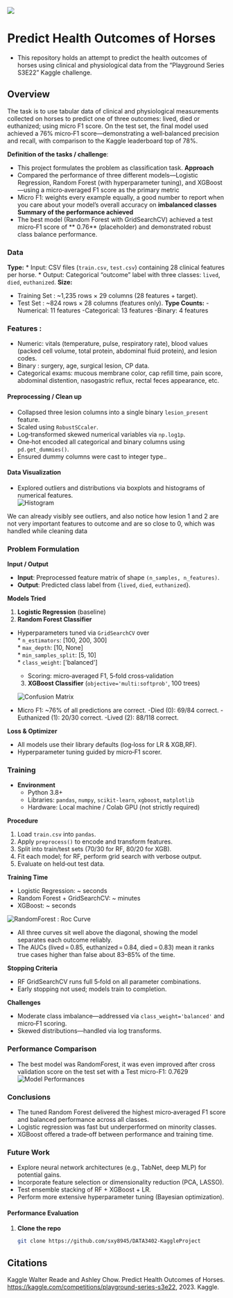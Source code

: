 ![](UTA-DataScience-Logo.png)

# Predict Health Outcomes of Horses

* This repository holds an attempt to predict the health outcomes of horses using clinical and physiological data from the “Playground Series S3E22” Kaggle challenge.


## Overview

The task is to use tabular data of clinical and physiological measurements collected on horses to predict one of three outcomes:  lived, died or euthanized; using micro F1 score. 
On the test set, the final model used achieved a 76% micro‑F1 score—demonstrating a well‑balanced precision and recall, with comparison to the Kaggle leaderboard top of 78%.

**Definition of the tasks / challenge**:
* This project formulates the problem as classification task.
**Approach**
 * Compared the performance of three different models—Logistic Regression, Random Forest (with hyperparameter tuning), and XGBoost—using a micro‑averaged F1 score as the primary metric
 * Micro F1: weights every example equally, a good number to report when you care about your model’s overall accuracy on **imbalanced classes**
**Summary of the performance achieved**
* The best model (Random Forest with GridSearchCV) achieved a test micro‑F1 score of ** 0.76** (placeholder) and demonstrated robust class balance performance.



### Data
**Type:** 
    * Input: CSV files (`train.csv`, `test.csv`) containing 28 clinical features per horse.
    * Output: Categorical “outcome” label with three classes: `lived`, `died`, `euthanized`.
**Size:**
  * Training Set : ~1,235 rows × 29 columns (28 features + target). 
  * Test Set : ~824 rows × 28 columns (features only).
 **Type Counts:**
-Numerical: 11 features
-Categorical: 13 features
-Binary: 4 features

### Features :
 * Numeric: vitals (temperature, pulse, respiratory rate), blood values (packed cell volume, total protein, abdominal fluid protein), and lesion codes.
 * Binary : surgery, age, surgical lesion, CP data.
 * Categorical exams: mucous membrane color, cap refill time, pain score, abdominal distention, nasogastric reflux, rectal feces appearance, etc.

#### Preprocessing / Clean up

* Collapsed three lesion columns into a single binary `lesion_present` feature.
* Scaled using `RobustSCcaler`.
* Log‑transformed skewed numerical variables via `np.log1p`.  
* One‑hot encoded all categorical and binary columns using `pd.get_dummies()`.  
* Ensured dummy columns were cast to integer type..


#### Data Visualization

* Explored outliers and distributions via boxplots and histograms of numerical features.  
![Histogram](graph1.png)

We can already visibly see outliers, and also notice how lesion 1 and 2 are not very important features to outcome and are so close to 0, which was handled while cleaning data
  
### Problem Formulation

**Input / Output**  
  * **Input**: Preprocessed feature matrix of shape `(n_samples, n_features)`.  
  * **Output**: Predicted class label from {`lived`, `died`, `euthanized`}.

**Models Tried**  
  1. **Logistic Regression** (baseline)  
  2. **Random Forest Classifier**  
* Hyperparameters tuned via `GridSearchCV` over  
       * `n_estimators`: [100, 200, 300]  
       * `max_depth`: [10, None]  
       * `min_samples_split`: [5, 10]  
       * `class_weight`: ['balanced']  
     * Scoring: micro‑averaged F1, 5‑fold cross‑validation  
  3. **XGBoost Classifier** (`objective='multi:softprob'`, 100 trees)

  ![Confusion Matrix](Cm.png)

* Micro F1: ~76% of all predictions are correct.
-Died (0): 69/84 correct.
-Euthanized (1): 20/30 correct.
-Lived (2): 88/118 correct.


**Loss & Optimizer**  
* All models use their library defaults (log‑loss for LR & XGB,RF).  
* Hyperparameter tuning guided by micro‑F1 scorer.
  

### Training

* **Environment**  
  * Python 3.8+  
  * Libraries: `pandas`, `numpy`, `scikit-learn`, `xgboost`, `matplotlib`  
  * Hardware: Local machine / Colab GPU (not strictly required)
   
 **Procedure**  
  1. Load `train.csv` into `pandas`.  
  2. Apply `preprocess()` to encode and transform features.  
  3. Split into train/test sets (70/30 for RF, 80/20 for XGB).  
  4. Fit each model; for RF, perform grid search with verbose output.  
  5. Evaluate on held‑out test data.

 **Training Time**  
  * Logistic Regression: ~ seconds
  * Random Forest + GridSearchCV: ~ minutes
  * XGBoost: ~ seconds

![RandomForest : Roc Curve](roccurve.png)
* All three curves sit well above the diagonal, showing the model separates each outcome reliably. 
* The AUCs (lived = 0.85, euthanized = 0.84, died = 0.83) mean it ranks true cases higher than false about 83–85% of the time.

**Stopping Criteria**  
* RF GridSearchCV runs full 5‑fold on all parameter combinations.  
* Early stopping not used; models train to completion.

**Challenges**  
  * Moderate class imbalance—addressed via `class_weight='balanced'` and micro‑F1 scoring.  
  * Skewed distributions—handled via log transforms.



### Performance Comparison

* The best model was RandomForest, it was even improved after cross validation score on the test set with a Test micro-F1: 0.7629
![Model Performances](table.png)

  
### Conclusions

* The tuned Random Forest delivered the highest micro‑averaged F1 score and balanced performance across all classes.  
* Logistic regression was fast but underperformed on minority classes.  
* XGBoost offered a trade‑off between performance and training time.

### Future Work

* Explore neural network architectures (e.g., TabNet, deep MLP) for potential gains.  
* Incorporate feature selection or dimensionality reduction (PCA, LASSO).  
* Test ensemble stacking of RF + XGBoost + LR.  
* Perform more extensive hyperparameter tuning (Bayesian optimization).



#### Performance Evaluation

1. **Clone the repo**  
   ```bash
   git clone https://github.com/sxy8945/DATA3402-KaggleProject


## Citations
Kaggle 
Walter Reade and Ashley Chow. Predict Health Outcomes of Horses.
https://kaggle.com/competitions/playground-series-s3e22, 2023. Kaggle.







